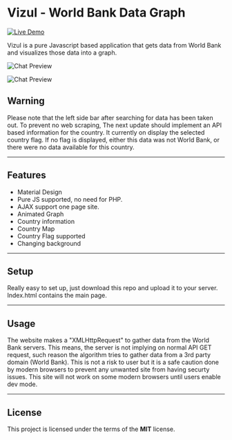 Vizul - World Bank Data Graph
============
 [![Live Demo](https://img.shields.io/badge/demo-online-green.svg)](http://safery.github.io/Vizul/)

Vizul is a pure Javascript based application that gets data from World Bank and visualizes those data into a graph.

![Chat Preview](http://i.imgur.com/74XUutB.jpg)

![Chat Preview](http://i.imgur.com/79hFd1W.png)

## Warning
Please note that the left side bar after searching for data has been taken out. To prevent no web scraping, The next update should implement an API based information for the country. It currently on display the selected country flag. If no flag is displayed, either this data was not World Bank, or there were no data available for this country.

---

## Features
- Material Design
- Pure JS supported, no need for PHP.
- AJAX support one page site.
- Animated Graph
- Country information
- Country Map
- Country Flag supported
- Changing background

---

## Setup
Really easy to set up, just download this repo and upload it to your server. Index.html contains the main page.

---

## Usage
The website makes a "XMLHttpRequest" to gather data from the World Bank servers. This means, the server is not implying on normal API GET request, such reason the algorithm tries to gather data from a 3rd party domain (World Bank). This is not a risk to user but it is a safe caution done by modern browsers to prevent any unwanted site from having securty issues. This site will not work on some modern browsers until users enable dev mode.

---

## License
This project is licensed under the terms of the **MIT** license.
